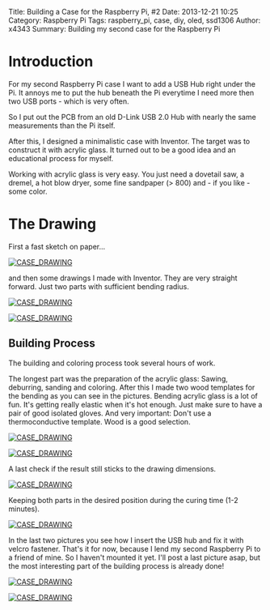 Title: Building a Case for the Raspberry Pi, #2
Date: 2013-12-21 10:25
Category: Raspberry Pi
Tags: raspberry_pi, case, diy, oled, ssd1306
Author: x4343
Summary: Building my second case for the Raspberry Pi

# Introduction

For my second Raspberry Pi case I want to add a USB Hub right under the Pi. It annoys me to put the hub beneath the Pi everytime I need more then two USB ports - which is very often.

So I put out the PCB from an old D-Link USB 2.0 Hub with nearly the same measurements than the Pi itself.

After this, I designed a minimalistic case with Inventor. The target was to construct it with acrylic glass. It turned out to be a good idea and an educational process for myself.

Working with acrylic glass is very easy. You just need a dovetail saw, a dremel, a hot blow dryer, some fine sandpaper (> 800) and - if you like - some color.
 
# The Drawing

First a fast sketch on paper... 
 
[ ![CASE_DRAWING](/static/pictures/raspi_case2/thumbs/case2_drawing_thumb.png "Raspberry Pi Case Drawing") ](/static/pictures/raspi_case2/case2_drawing.png)

and then some drawings I made with Inventor. They are very straight forward. Just two parts with sufficient bending radius.

[ ![CASE_DRAWING](/static/pictures/raspi_case2/thumbs/unten.jpg "Raspberry Pi Case Drawing") ](/static/pictures/raspi_case2/unten.jpg)

[ ![CASE_DRAWING](/static/pictures/raspi_case2/thumbs/oben.jpg "Raspberry Pi Case Drawing") ](/static/pictures/raspi_case2/oben.jpg)

## Building Process

The building and coloring process took several hours of work.

The longest part was the preparation of the acrylic glass: Sawing, deburring, sanding and coloring.
After this I made two wood templates for the bending as you can see in the pictures. Bending acrylic glass is a lot of fun. It's getting really elastic when it's hot enough.
Just make sure to have a pair of good isolated gloves. And very important: Don't use a thermoconductive template. Wood is a good selection.

[ ![CASE_DRAWING](/static/pictures/raspi_case2/thumbs/20130525_001b_komp.jpg "Raspberry Pi Case Drawing") ](/static/pictures/raspi_case2/20130525_001b.jpg)

[ ![CASE_DRAWING](/static/pictures/raspi_case2/thumbs/20130525_004b_komp.jpg "Raspberry Pi Case Drawing") ](/static/pictures/raspi_case2/20130525_004b.jpg)

A last check if the result still sticks to the drawing dimensions.

[ ![CASE_DRAWING](/static/pictures/raspi_case2/thumbs/20130525_009b_komp.jpg "Raspberry Pi Case Drawing") ](/static/pictures/raspi_case2/20130525_009b.jpg)

Keeping both parts in the desired position during the curing time (1-2 minutes).

[ ![CASE_DRAWING](/static/pictures/raspi_case2/thumbs/20130913_005b_komp.jpg "Raspberry Pi Case Drawing") ](/static/pictures/raspi_case2/20130913_005b.jpg)

In the last two pictures you see how I insert the USB hub and fix it with velcro fastener. That's it for now, because I lend my second Raspberry Pi to a friend of mine. So I haven't mounted it yet.
I'll post a last picture asap, but the most interesting part of the building process is already done!

[ ![CASE_DRAWING](/static/pictures/raspi_case2/thumbs/20131215_001b_komp.jpg "Raspberry Pi Case Drawing") ](/static/pictures/raspi_case2/20131215_001b.jpg)

[ ![CASE_DRAWING](/static/pictures/raspi_case2/thumbs/20131215_002b_komp.jpg "Raspberry Pi Case Drawing") ](/static/pictures/raspi_case2/20131215_002b.jpg)







